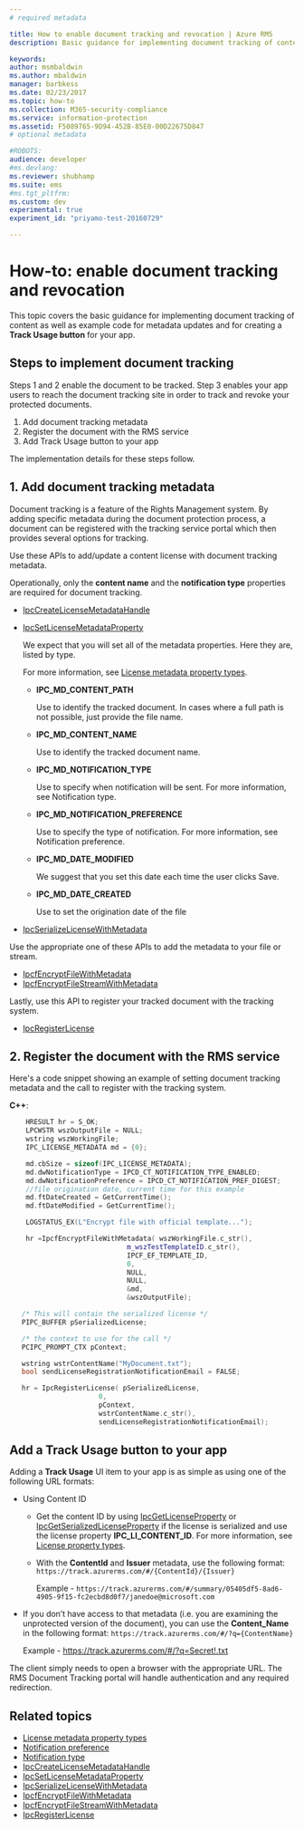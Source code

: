 ```yaml
---
# required metadata

title: How to enable document tracking and revocation | Azure RMS
description: Basic guidance for implementing document tracking of content as well as example code for metadata updates and a Track Usage button for your app.

keywords:
author: msmbaldwin
ms.author: mbaldwin
manager: barbkess
ms.date: 02/23/2017
ms.topic: how-to
ms.collection: M365-security-compliance
ms.service: information-protection
ms.assetid: F5089765-9D94-452B-85E0-00D22675D847
# optional metadata

#ROBOTS:
audience: developer
#ms.devlang:
ms.reviewer: shubhamp
ms.suite: ems
#ms.tgt_pltfrm:
ms.custom: dev
experimental: true
experiment_id: "priyamo-test-20160729"

---
```


# How-to: enable document tracking and revocation

This topic covers the basic guidance for implementing document tracking of content as well as example code for metadata updates and for creating a **Track Usage button** for your app.

## Steps to implement document tracking

Steps 1 and 2 enable the document to be tracked. Step 3 enables your app users to reach the document tracking site in order to track and revoke your protected documents.

1. Add document tracking metadata
2. Register the document with the RMS service
3. Add Track Usage button to your app

The implementation details for these steps follow.

## 1. Add document tracking metadata

Document tracking is a feature of the Rights Management system. By adding specific metadata during the document protection process, a document can be registered with the tracking service portal which then provides several options for tracking.

Use these APIs to add/update a content license with document tracking metadata.


Operationally, only the **content name** and the **notification type** properties are required for document tracking.


- [IpcCreateLicenseMetadataHandle](/previous-versions/windows/desktop/msipc/ipccreatelicensemetadatahandle)
- [IpcSetLicenseMetadataProperty](/previous-versions/windows/desktop/msipc/ipcsetlicensemetadataproperty)

  We expect that you will set all of the metadata properties. Here they are, listed by type.

  For more information, see [License metadata property types](/previous-versions/windows/desktop/msipc/license-metadata-property-types).

  - **IPC_MD_CONTENT_PATH**

    Use to identify the tracked document. In cases where a full path is not possible, just provide the file name.

  - **IPC_MD_CONTENT_NAME**

    Use to identify the tracked document name.

  - **IPC_MD_NOTIFICATION_TYPE**

    Use to specify when notification will be sent. For more information, see Notification type.

  - **IPC_MD_NOTIFICATION_PREFERENCE**

    Use to specify the type of notification. For more information, see Notification preference.

  - **IPC_MD_DATE_MODIFIED**

    We suggest that you set this date each time the user clicks Save.

  - **IPC_MD_DATE_CREATED**

    Use to set the origination date of the file

- [IpcSerializeLicenseWithMetadata](/previous-versions/windows/desktop/msipc/ipcserializelicensemetadata)

Use the appropriate one of these APIs to add the metadata to your file or stream.

- [IpcfEncryptFileWithMetadata](/previous-versions/windows/desktop/msipc/ipcfencryptfilewithmetadata)
- [IpcfEncryptFileStreamWithMetadata](/previous-versions/windows/desktop/msipc/ipcfencryptfilestreamwithmetadata)

Lastly, use this API to register your tracked document with the tracking system.

- [IpcRegisterLicense](/previous-versions/windows/desktop/msipc/ipcregisterlicense)


## 2. Register the document with the RMS service

Here's a code snippet showing an example of setting document tracking metadata and the call to register with the tracking system.

**C++**:

  ```cpp
      HRESULT hr = S_OK;
      LPCWSTR wszOutputFile = NULL;
      wstring wszWorkingFile;
      IPC_LICENSE_METADATA md = {0};

      md.cbSize = sizeof(IPC_LICENSE_METADATA);
      md.dwNotificationType = IPCD_CT_NOTIFICATION_TYPE_ENABLED;
      md.dwNotificationPreference = IPCD_CT_NOTIFICATION_PREF_DIGEST;
      //file origination date, current time for this example
      md.ftDateCreated = GetCurrentTime();
      md.ftDateModified = GetCurrentTime();

      LOGSTATUS_EX(L"Encrypt file with official template...");

      hr =IpcfEncryptFileWithMetadata( wszWorkingFile.c_str(),
                               m_wszTestTemplateID.c_str(),
                               IPCF_EF_TEMPLATE_ID,
                               0,
                               NULL,
                               NULL,
                               &md,
                               &wszOutputFile);

     /* This will contain the serialized license */
     PIPC_BUFFER pSerializedLicense;

     /* the context to use for the call */
     PCIPC_PROMPT_CTX pContext;

     wstring wstrContentName("MyDocument.txt");
     bool sendLicenseRegistrationNotificationEmail = FALSE;

     hr = IpcRegisterLicense( pSerializedLicense,
                        0,
                        pContext,
                        wstrContentName.c_str(),
                        sendLicenseRegistrationNotificationEmail);
  ```

## Add a **Track Usage** button to your app

Adding a **Track Usage** UI item to your app is as simple as using one of the following URL formats:

- Using Content ID
  - Get the content ID by using [IpcGetLicenseProperty](/previous-versions/windows/desktop/msipc/ipcgetlicenseproperty) or [IpcGetSerializedLicenseProperty](/previous-versions/windows/desktop/msipc/ipcgetserializedlicenseproperty) if the license is serialized and use the license property **IPC_LI_CONTENT_ID**. For more information, see [License property types](/previous-versions/windows/desktop/msipc/license-property-types).
  - With the **ContentId** and **Issuer** metadata, use the following format: `https://track.azurerms.com/#/{ContentId}/{Issuer}`

    Example - `https://track.azurerms.com/#/summary/05405df5-8ad6-4905-9f15-fc2ecbd8d0f7/janedoe@microsoft.com`

- If you don’t have access to that metadata (i.e. you are examining the unprotected version of the document), you can use the **Content_Name** in the following format: `https://track.azurerms.com/#/?q={ContentName}`

  Example - https://track.azurerms.com/#/?q=Secret!.txt

The client simply needs to open a browser with the appropriate URL. The RMS Document Tracking portal will handle authentication and any required redirection.

## Related topics

* [License metadata property types](/previous-versions/windows/desktop/msipc/license-metadata-property-types)
* [Notification preference](/previous-versions/windows/desktop/msipc/notification-preference)
* [Notification type](/previous-versions/windows/desktop/msipc/notification-type)
* [IpcCreateLicenseMetadataHandle](/previous-versions/windows/desktop/msipc/ipccreatelicensemetadatahandle)
* [IpcSetLicenseMetadataProperty](/previous-versions/windows/desktop/msipc/ipcsetlicensemetadataproperty)
* [IpcSerializeLicenseWithMetadata](/previous-versions/windows/desktop/msipc/ipcserializelicensemetadata)
* [IpcfEncryptFileWithMetadata](/previous-versions/windows/desktop/msipc/ipcfencryptfilewithmetadata)
* [IpcfEncryptFileStreamWithMetadata](/previous-versions/windows/desktop/msipc/ipcfencryptfilestreamwithmetadata)
* [IpcRegisterLicense](/previous-versions/windows/desktop/msipc/ipcregisterlicense)